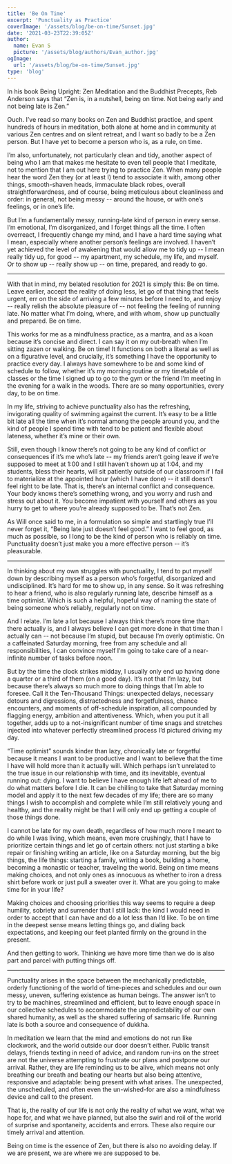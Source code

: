 ```yaml
---
title: 'Be On Time'
excerpt: 'Punctuality as Practice'
coverImage: '/assets/blog/be-on-time/Sunset.jpg'
date: '2021-03-23T22:39:05Z'
author:
  name: Evan S
  picture: '/assets/blog/authors/Evan_author.jpg'
ogImage:
  url: '/assets/blog/be-on-time/Sunset.jpg'
type: 'blog'
---
```


In his book Being Upright: Zen Meditation and the Buddhist Precepts, Reb Anderson says that “Zen is, in a nutshell, being on time. Not being early and not being late is Zen.” 

Ouch. I’ve read so many books on Zen and Buddhist practice, and spent hundreds of hours in meditation, both alone at home and in community at various Zen centres and on silent retreat, and I want so badly to be a Zen person. But I have yet to become a person who is, as a rule, on time. 

I’m also, unfortunately, not particularly clean and tidy, another aspect of being who I am that makes me hesitate to even tell people that I meditate, not to mention that I am out here trying to practice Zen. When many people hear the word Zen they (or at least I) tend to associate it with, among other things, smooth-shaven heads, immaculate black robes, overall straightforwardness, and of course, being meticulous about cleanliness and order: in general, not being messy -- around the house, or with one’s feelings, or in one’s life. 

But I’m a fundamentally messy, running-late kind of person in every sense. I’m emotional, I’m disorganized, and I forget things all the time. I often overreact, I frequently change my mind, and I have a hard time saying what I mean, especially where another person’s feelings are involved. I haven’t yet achieved the level of awakening that would allow me to tidy up -- I mean really tidy up, for good -- my apartment, my schedule, my life, and myself. Or to show up -- really show up -- on time, prepared, and ready to go.


* * * * *


With that in mind, my belated resolution for 2021 is simply this: Be on time. Leave earlier, accept the reality of doing less, let go of that thing that feels urgent, err on the side of arriving a few minutes before I need to, and enjoy -- really relish the absolute pleasure of -- not feeling the feeling of running late. No matter what I’m doing, where, and with whom, show up punctually and prepared. Be on time. 

This works for me as a mindfulness practice, as a mantra, and as a koan because it’s concise and direct. I can say it on my out-breath when I’m sitting zazen or walking. Be on time! It functions on both a literal as well as on a figurative level, and crucially, it’s something I have the opportunity to practice every day. I always have somewhere to be and some kind of schedule to follow, whether it’s my morning routine or my timetable of classes or the time I signed up to go to the gym or the friend I’m meeting in the evening for a walk in the woods. There are so many opportunities, every day, to be on time. 

In my life, striving to achieve punctuality also has the refreshing, invigorating quality of swimming against the current. It’s easy to be a little bit late all the time when it’s normal among the people around you, and the kind of people I spend time with tend to be patient and flexible about lateness, whether it’s mine or their own. 

Still, even though I know there’s not going to be any kind of conflict or consequences if it’s me who’s late -- my friends aren’t going leave if we’re supposed to meet at 1:00 and I still haven’t shown up at 1:04, and my students, bless their hearts, will sit patiently outside of our classroom if I fail to materialize at the appointed hour (which I have done) -- it still doesn’t feel right to be late. That is, there’s an internal conflict and consequence. Your body knows there’s something wrong, and you worry and rush and stress out about it. You become impatient with yourself and others as you hurry to get to where you’re already supposed to be. That’s not Zen. 

As Will once said to me, in a formulation so simple and startlingly true I’ll never forget it, “Being late just doesn’t feel good.” I want to feel good, as much as possible, so I long to be the kind of person who is reliably on time. Punctuality doesn’t just make you a more effective person -- it’s pleasurable.

* * * * *

In thinking about my own struggles with punctuality, I tend to put myself down by describing myself as a person who’s forgetful, disorganized and undisciplined. It’s hard for me to show up, in any sense. So it was refreshing to hear a friend, who is also regularly running late, describe himself as a time optimist. Which is such a helpful, hopeful way of naming the state of being someone who’s reliably, regularly not on time. 

And I relate. I’m late a lot because I always think there’s more time than there actually is, and I always believe I can get more done in that time than I actually can -- not because I’m stupid, but because I’m overly optimistic. On a caffeinated Saturday morning, free from any schedule and all responsibilities, I can convince myself I’m going to take care of a near-infinite number of tasks before noon. 

But by the time the clock strikes midday, I usually only end up having done a quarter or a third of them (on a good day). It’s not that I’m lazy, but because there’s always so much more to doing things that I’m able to foresee. Call it the Ten-Thousand Things: unexpected delays, necessary detours and digressions, distractedness and forgetfulness, chance encounters, and moments of off-schedule inspiration, all compounded by flagging energy, ambition and attentiveness. Which, when you put it all together, adds up to a not-insignificant number of time snags and stretches injected into whatever perfectly streamlined process I’d pictured driving my day.

“Time optimist” sounds kinder than lazy, chronically late or forgetful because it means I want to be productive and I want to believe that the time I have will hold more than it actually will. Which perhaps isn’t unrelated to the true issue in our relationship with time, and its inevitable, eventual running out: dying. I want to believe I have enough life left ahead of me to do what matters before I die. It can be chilling to take that Saturday morning model and apply it to the next few decades of my life; there are so many things I wish to accomplish and complete while I’m still relatively young and healthy, and the reality might be that I will only end up getting a couple of those things done. 

I cannot be late for my own death, regardless of how much more I meant to do while I was living, which means, even more crushingly, that I have to prioritize certain things and let go of certain others: not just starting a bike repair or finishing writing an article, like on a Saturday morning, but the big things, the life things: starting a family, writing a book, building a home, becoming a monastic or teacher, traveling the world. Being on time means making choices, and not only ones as innocuous as whether to iron a dress shirt before work or just pull a sweater over it. What are you going to make time for in your life?

Making choices and choosing priorities this way seems to require a deep humility, sobriety and surrender that I still lack: the kind I would need in order to accept that I can have and do a lot less than I’d like. To be on time in the deepest sense means letting things go, and dialing back expectations, and keeping our feet planted firmly on the ground in the present. 

And then getting to work. Thinking we have more time than we do is also part and parcel with putting things off.

* * * * *

Punctuality arises in the space between the mechanically predictable, orderly functioning of the world of time-pieces and schedules and our own messy, uneven, suffering existence as human beings. The answer isn’t to try to be machines, streamlined and efficient, but to leave enough space in our collective schedules to accommodate the unpredictability of our own shared humanity, as well as the shared suffering of samsaric life. Running late is both a source and consequence of dukkha.

In meditation we learn that the mind and emotions do not run like clockwork, and the world outside our door doesn’t either. Public transit delays, friends texting in need of advice, and random run-ins on the street are not the universe attempting to frustrate our plans and postpone our arrival. Rather, they are life reminding us to be alive, which means not only breathing our breath and beating our hearts but also being attentive, responsive and adaptable: being present with what arises. The unexpected, the unscheduled, and often even the un-wished-for are also a mindfulness device and call to the present. 

That is, the reality of our life is not only the reality of what we want, what we hope for, and what we have planned, but also the swirl and roil of the world of surprise and spontaneity, accidents and errors. These also require our timely arrival and attention. 

Being on time is the essence of Zen, but there is also no avoiding delay. If we are present, we are where we are supposed to be.


